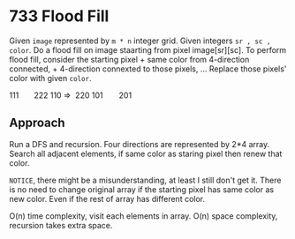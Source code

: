 # 733 Flood Fill

Given `image` represented by `m * n` integer grid. Given integers `sr , sc , color`.
Do a flood fill on image staarting from pixel image[sr][sc].
To perform flood fill, consider the starting pixel + same color from 4-direction connected, + 4-direction connexted to those pixels, ... Replace those pixels' color with given `color`.

111 &nbsp;&nbsp;&nbsp;&nbsp;&nbsp;&nbsp;222
110 =>&nbsp; 220
101 &emsp;&ensp; 201

## Approach

Run a DFS and recursion. Four directions are represented by 2\*4 array. Search all adjacent elements, if same color as staring pixel then renew that color.

`NOTICE`, there might be a misunderstanding, at least I still don't get it. There is no need to change original array if the starting pixel has same color as new color. Even if the rest of array has different color.

O(n) time complexity, visit each elements in array.
O(n) space complexity, recursion takes extra space.

